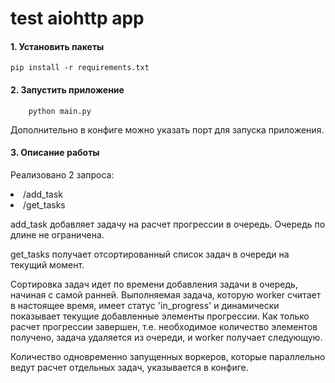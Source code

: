 # test aiohttp app

#### 1. Установить пакеты
```
pip install -r requirements.txt
```
#### 2. Запустить приложение
```
    python main.py
```
Дополнительно в конфиге можно указать порт для запуска приложения.

#### 3. Описание работы

Реализовано 2 запроса:
<li> /add_task
<li> /get_tasks


add_task добавляет задачу на расчет прогрессии в очередь. Очередь по длине не ограничена.

get_tasks получает отсортированный список задач в очереди на текущий момент.

Сортировка задач идет по времени добавления задачи в очередь, начиная с самой ранней.
Выполняемая задача, которую worker считает в настоящее время, имеет статус 'in_progress' и динамически показывает текущие добавленные элементы прогрессии.
Как только расчет прогрессии завершен, т.е. необходимое количество элементов получено, задача удаляется из очереди, и worker получает следующую.

Количество одновременно запущенных воркеров, которые параллельно ведут расчет отдельных задач,
указывается в конфиге.

